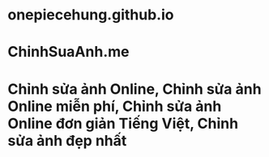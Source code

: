 # onepiecehung.github.io
# ChinhSuaAnh.me
# Chỉnh sửa ảnh Online, Chỉnh sửa ảnh Online miễn phí, Chỉnh sửa ảnh Online đơn giản Tiếng Việt, Chỉnh sửa ảnh đẹp nhất
<!--suported by 3AT-->
